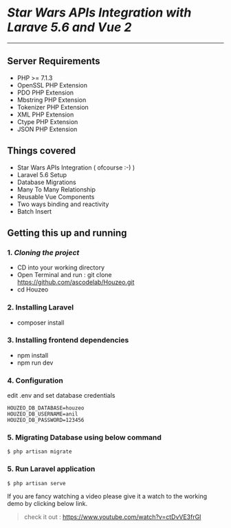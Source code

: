 # _Star Wars APIs Integration with Larave 5.6 and Vue 2_
---
## Server Requirements

* PHP >= 7.1.3
* OpenSSL PHP Extension
* PDO PHP Extension
* Mbstring PHP Extension
* Tokenizer PHP Extension
* XML PHP Extension
* Ctype PHP Extension
* JSON PHP Extension

## Things covered

* Star Wars APIs Integration ( ofcourse :-) )
* Laravel 5.6 Setup
* Database Migrations
* Many To Many Relationship
* Reusable Vue Components
* Two ways binding and reactivity
* Batch Insert

## Getting this up and running

### 1. _Cloning the project_
* CD into your working directory
* Open Terminal and run : git clone https://github.com/ascodelab/Houzeo.git
* cd Houzeo
### 2. Installing Laravel
* composer install
### 3. Installing frontend dependencies 
* npm install
* npm run dev
### 4. Configuration
edit .env and set database credentials

    HOUZEO_DB_DATABASE=houzeo
    HOUZEO_DB_USERNAME=anil
    HOUZEO_DB_PASSWORD=123456
### 5. Migrating Database using below command

    $ php artisan migrate

### 5. Run Laravel application

    $ php artisan serve

If you are fancy watching a video please give it a watch to the working demo by clicking below link.

> check it out : https://www.youtube.com/watch?v=ctDvVE3frGI


